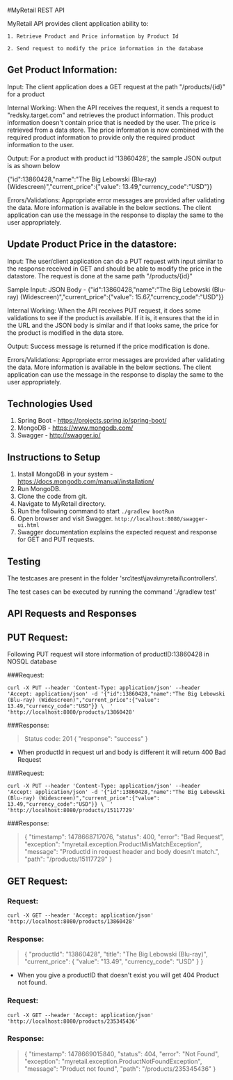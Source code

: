 #MyRetail REST API

MyRetail  API provides client application ability to:

    1. Retrieve Product and Price information by Product Id

    2. Send request to modify the price information in the database

Get Product Information:
-----------------------

Input: The client application does a GET request at the path "/products/{id}" for a product 

Internal Working: When the API receives the request, it sends a request to "redsky.target.com" and retrieves the 
product information. This product information doesn't contain price that is needed by the user. The price is retrieved
from a data store. The price information is now combined with the required product information to provide only the 
required product information to the user.

Output: For a product with product id '13860428', the sample JSON output is as shown below

{"id":13860428,"name":"The Big Lebowski (Blu-ray) (Widescreen)","current_price":{"value": 13.49,"currency_code":"USD"}}

Errors/Validations: Appropriate error messages are provided after validating the data. More information is available in 
the below sections. The client application can use the message in the response to display the same to the user appropriately.


Update Product Price in the datastore:
-------------------------------------

Input: The user/client application can do a PUT request with input similar to the response received in GET and should be able
to modify the price in the datastore. The request is done at the same path "/products/{id}"

Sample Input: JSON Body - {"id":13860428,"name":"The Big Lebowski (Blu-ray) (Widescreen)","current_price":{"value": 15.67,"currency_code":"USD"}}

Internal Working: When the API receives PUT request, it does some validations to see if the product is available. If it is, 
it ensures that the id in the URL and the JSON body is similar and if that looks same, the price for the product is modified 
in the data store.

Output: Success message is returned if the price modification is done.

Errors/Validations: Appropriate error messages are provided after validating the data. More information is available in 
the below sections. The client application can use the message in the response to display the same to the user appropriately.

Technologies Used
-----------------

1. Spring Boot - https://projects.spring.io/spring-boot/
2. MongoDB - https://www.mongodb.com/
3. Swagger - http://swagger.io/

Instructions to Setup
---------------------
1. Install MongoDB in your system - https://docs.mongodb.com/manual/installation/
2. Run MongoDB.
3. Clone the code from git.
4. Navigate to MyRetail directory.
5. Run the following command to start
`./gradlew bootRun`
6. Open browser and visit Swagger.
`http://localhost:8080/swagger-ui.html`
7. Swagger documentation explains the expected request and response for GET and PUT requests.

Testing
-------
The testcases are present in the folder 'src\test\java\myretail\controllers'. 

The test cases can be executed by running the command './gradlew test'


API Requests and Responses
--------------------------
## PUT Request:

Following PUT request will store information of productID:13860428 in NOSQL database

###Request:

`curl -X PUT --header 'Content-Type: application/json' --header 'Accept: application/json' -d '{"id":13860428,"name":"The Big Lebowski (Blu-ray) (Widescreen)","current_price":{"value": 13.49,"currency_code":"USD"}} \ 
  ' 'http://localhost:8080/products/13860428'`
  
###Response:

>Status code: 201
>{
>   "response": "success"
>}
 
* When productId in request url and body is different it will return 400 Bad Request

###Request:

`curl -X PUT --header 'Content-Type: application/json' --header 'Accept: application/json' -d '{"id":13860428,"name":"The Big Lebowski (Blu-ray) (Widescreen)","current_price":{"value": 13.49,"currency_code":"USD"}} \ 
  ' 'http://localhost:8080/products/15117729'`
  
###Response:

>{
>   "timestamp": 1478668717076,
>   "status": 400,
>   "error": "Bad Request",
>   "exception": "myretail.exception.ProductMisMatchException",
>   "message": "ProductId in request header and body doesn't match.",
>   "path": "/products/15117729"
>}
 
## GET Request:
 
### Request:
 
 `curl -X GET --header 'Accept: application/json' 'http://localhost:8080/products/13860428'`
 
 ### Response:
 
 >{
 >  "productId": "13860428",
 >  "title": "The Big Lebowski (Blu-ray)",
 >  "current_price": {
 >    "value": "13.49",
 >    "currency_code": "USD"
 >  }
 >}
 
 * When you give a productID that doesn't exist you will get 404 Product not found.
 
 ### Request:
 
 `curl -X GET --header 'Accept: application/json' 'http://localhost:8080/products/235345436'`
 
 ### Response:
 
 >{
   >"timestamp": 1478669015840,
   >"status": 404,
   >"error": "Not Found",
   >"exception": "myretail.exception.ProductNotFoundException",
   >"message": "Product not found",
   >"path": "/products/235345436"
 >}
 